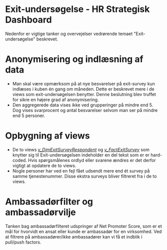 # Exit-undersøgelse - HR Strategisk Dashboard
Nedenfor er vigtige tanker og overvejelser vedrørende temaet "Exit-undersøgelse" beskrevet.

# Anonymisering og indlæsning af data
- Man skal være opmærksom på at nye besvarelser på exit-survey kun indlæses i kuben én gang om måneden. Dette er beskrevet mere i de views som exit-undersøgelsen benytter. Denne beslutning blev truffet for sikre en højere grad af anonymisering.
- Den aggregerede data vises ikke ved grupperinger på mindre end 5. Dog vises svarprocent og antal besvarelser selvom man ser på mindre end 5 personer.

# Opbygning af views
- De to views [*v_DimExitSurveyRespondent*](https://github.com/DataOgDigitalisering/versionsstyringViews/blob/Produktion/viewFolder/v_DimExitSurveyRespondent.sql) og [*v_FactExitSurvey*](https://github.com/DataOgDigitalisering/versionsstyringViews/blob/Produktion/viewFolder/v_FactExitSurvey.sql) som knytter sig til Exit-undersøgelsen indeholder en del tekst som er er hard-coded. Hvis spørgsmålenes ordlyd eller svarene ændres er det derfor vigtigt at opdatere de to views.
- Nogle personer har ved en fejl fået udsendt mere end ét survey på samme tjenestenummer. Disse ekstra surveys bliver filtreret fra i de to views.

# Ambassadørfilter og ambassadørvilje
Tanken bag ambassadørfilteret udspringer af Net Promoter Score, som er et mål for hvorvidt en ansat eller kunde er ambassadør for en virksomhed. Ved at filtrere på ambassadører/ikke ambassadører kan vi få et indblik i pull/push factors.
